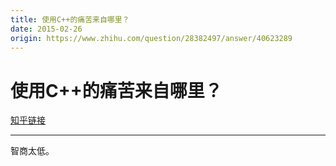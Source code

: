 ```yaml
---
title: 使用C++的痛苦来自哪里？
date: 2015-02-26
origin: https://www.zhihu.com/question/28382497/answer/40623289
---
```

# 使用C++的痛苦来自哪里？

[知乎链接](https://www.zhihu.com/question/28382497/answer/40623289)

---------

<span class="RichText ztext CopyrightRichText-richText" itemprop="text">智商太低。</span>